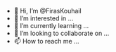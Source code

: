 - 👋 Hi, I’m @FirasKouhail
- 👀 I’m interested in ...
- 🌱 I’m currently learning ...
- 💞️ I’m looking to collaborate on ...
- 📫 How to reach me ...

<!---
FirasKouhail/FirasKouhail is a ✨ special ✨ repository because its `README.md` (this file) appears on your GitHub profile.
You can click the Preview link to take a look at your changes.
--->
